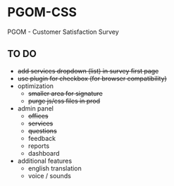 # PGOM-CSS
PGOM - Customer Satisfaction Survey

## TO DO
- ~~add services dropdown (list) in survey first page~~
- ~~use plugin for checkbox (for browser compatibility)~~ 
- optimization
  - ~~smaller area for signature~~
  - ~~purge js/css files in prod~~
- admin panel
  - ~~offices~~
  - ~~services~~
  - ~~questions~~
  - feedback
  - reports
  - dashboard
- additional features
  - english translation
  - voice / sounds
